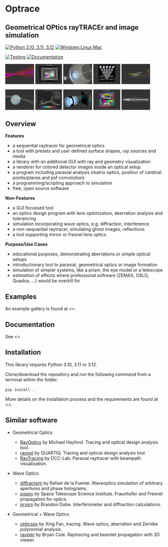 # Optrace
## Geometrical OPtics rayTRACEr and image simulation

[![Python 3.10, 3.11, 3.12](https://img.shields.io/badge/Python-3.10%20%7C%203.11%20%7C%203.12-blue)](https://www.python.org/downloads/release/python-3127/)
[![Windows Linux Mac](https://shields.io/badge/Platform-Windows%20%7C%20macOS%20%7C%20Linux-blue)]()
<!--TODO add license-->
<!-- TODO add version tag, such as https://img.shields.io/github/v/tag/drocheam/optrace?label=version see https://shields.io/badges/git-hub-tag -->

[![Testing](https://github.com/drocheam/optrace/actions/workflows/tox_test.yml/badge.svg)](https://github.com/drocheam/optrace/actions/workflows/tox_test.yml)
[![Documentation](https://github.com/drocheam/optrace/actions/workflows/gen_docs.yml/badge.svg)](https://github.com/drocheam/optrace/actions/workflows/gen_docs.yml)
<!-- TODO link tag to documentation -->

<!-- TODO add coverage info (via third party site?), lines of code, comment/docstring quality etc. -->

<img src="./docs/source/images/example_spherical_aberration2.png" width="18.2%"></img>
<img src="./docs/source/images/example_rgb_render2.svg" width="17%"></img>
<img src="./docs/source/images/example_legrand2.png" width="18.2%"></img>
<img src="./docs/source/images/example_keratoconus_4.svg" width="17%"></img>
<img src="./docs/source/images/example_brewster.png" width="18.2%"></img>
   
<img src="./docs/source/images/example_gui_automation_1.png" width="18.2%"></img>
<img src="./docs/source/images/LED_illuminants.svg" width="17%"></img>
<img src="./docs/source/images/example_double_gauss_2.png" width="18.2%"></img>
<img src="./docs/source/images/rgb_render_srgb1.svg" width="17%"></img>
<img src="./docs/source/images/example_cosine_surfaces1.png" width="18.2%"></img>

<!-- TODO images are clickable, redirect to example page -->

## Overview

 **Features**
  * a sequential raytracer for geometrical optics
  * a tool with presets and user defined surface shapes, ray sources and media
  * a library with an additional GUI with ray and geometry visualization
  * a renderer for colored detector images inside an optical setup
  * a program including paraxial analysis (matrix optics, position of cardinal points/planes and psf convolution)
  * a programming/scripting approach to simulation
  * free, open source software

 **Non-Features**
  * a GUI focussed tool
  * an optics design program with lens optimization, aberration analysis and tolerancing
  * simulation incorporating wave optics, e.g. diffraction, interference
  * a non-sequential raytracer, simulating ghost images, reflections
  * a tool supporting mirror or fresnel lens optics

 **Purpose/Use Cases**
  * educational purposes, demonstrating aberrations or simple optical setups
  * introductionary tool to paraxial, geometrical optics or image formation
  * simulation of simpler systems, like a prism, the eye model or a telescope
  * estimation of effects where professional software (ZEMAX, OSLO, Quadoa, ...) would be overkill for


## Examples

An example gallery is found at <>.

## Documentation

See <>

## Installation

This library requires Python 3.10, 3.11 or 3.12.

Clone/download the repository and run the following command from a terminal within the folder:

``pip install .``

More details on the installation process and the requirements are found at <>.

<!-- TODO add Contributing section -->

## Similar software

- Geometrical Optics
   * [RayOptics](https://ray-optics.readthedocs.io/en/latest/) by Michael Hayford. Tracing and optical design analysis tool. 
   * [rayopt](https://github.com/quartiq/rayopt) by QUARTIQ. Tracing and optical design analysis tool. 
   * [RayTracing](https://github.com/DCC-Lab/RayTracing) by DCC-Lab. Paraxial raytracer with beampath visualization.

- Wave Optics
   * [diffractsim](https://github.com/rafael-fuente/diffractsim) by Rafael de la Fuente. Waveoptics simulation of arbitrary apertures and phase holograms.
   * [poppy](https://github.com/spacetelescope/poppy) by Space Telescope Science Institute. Fraunhofer and Fresnel propagation for optics.
   * [prysm](https://prysm.readthedocs.io/en/stable/index.html) by Brandon Dube. Interferometer and diffraction calculations.

- Geometrical + Wave Optics
   * [opticspy](http://opticspy.org/) by Xing Fan, tracing. Wave optics, aberration and Zernike polynomial analysis.
   * [raypier](https://raypier-optics.readthedocs.io/en/latest/introduction.html#the-components-of-a-raypier-model) by Bryan Cole. Raytracing and beamlet propagation with 3D viewer.
